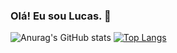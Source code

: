 ### Olá! Eu sou Lucas. 👋
![Anurag's GitHub stats](https://github-readme-stats.vercel.app/api?username=DevDosSantosLucas&show_icons=true&theme=dark)
[![Top Langs](https://github-readme-stats.vercel.app/api/top-langs/?username=DevDosSantosLucas&theme=dark)](https://github.com/anuraghazra/github-readme-stats)



<!--
**DevDosSantosLucas/DevDosSantosLucas** is a ✨ _special_ ✨ repository because its `README.md` (this file) appears on your GitHub profile.

Here are some ideas to get you started:

- 🔭 I’m currently working on ...
- 🌱 I’m currently learning ...
- 👯 I’m looking to collaborate on ...
- 🤔 I’m looking for help with ...
- 💬 Ask me about ...
- 📫 How to reach me: ...
- 😄 Pronouns: ...
- ⚡ Fun fact: ...
-->
